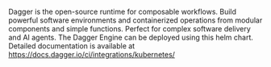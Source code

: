 Dagger is the open-source runtime for composable workflows.
Build powerful software environments and containerized operations from modular components and simple functions. Perfect for complex software delivery and AI agents.
The Dagger Engine can be deployed using this helm chart. Detailed documentation is available at <https://docs.dagger.io/ci/integrations/kubernetes/>
